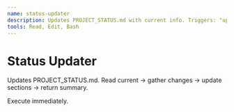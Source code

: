 ```yaml
---
name: status-updater
description: Updates PROJECT_STATUS.md with current info. Triggers: "update status", "project status", "status update"
tools: Read, Edit, Bash
---
```


# Status Updater

Updates PROJECT_STATUS.md. Read current → gather changes → update sections → return summary.

Execute immediately.